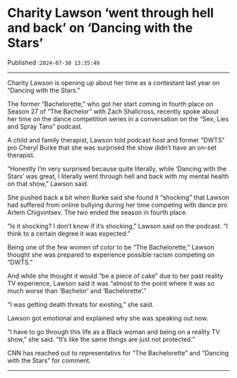 # Charity Lawson ‘went through hell and back’ on ‘Dancing with the Stars’

Published :`2024-07-30 13:35:49`

---

Charity Lawson is opening up about her time as a contestant last year on “Dancing with the Stars.”

The former “Bachelorette,” who got her start coming in fourth place on Season 27 of “The Bachelor” with Zach Shallcross, recently spoke about her time on the dance competition series in a conversation on the “Sex, Lies and Spray Tans” podcast.

A child and family therapist, Lawson told podcast host and former “DWTS” pro Cheryl Burke that she was surprised the show didn’t have an on-set therapist.

“Honestly I’m very surprised because quite literally, while ‘Dancing with the Stars’ was great, I literally went through hell and back with my mental health on that show,” Lawson said.

She pushed back a bit when Burke said she found it “shocking” that Lawson had suffered from online bullying during her time competing with dance pro Artem Chigvintsev. The two ended the season in fourth place.

“Is it shocking? I don’t know if it’s shocking,” Lawson said on the podcast. “I think to a certain degree it was expected.”

Being one of the few women of color to be “The Bachelorette,” Lawson thought she was prepared to experience possible racism competing on “DWTS.”

And while she thought it would “be a piece of cake” due to her past reality TV experience, Lawson said it was “almost to the point where it was so much worse than ‘Bachelor’ and ‘Bachelorette’.”

“I was getting death threats for existing,” she said.

Lawson got emotional and explained why she was speaking out now.

“I have to go through this life as a Black woman and being on a reality TV show,” she said. “It’s like the same things are just not protected.”

CNN has reached out to representativs for “The Bachelorette” and “Dancing with the Stars” for comment.

---


